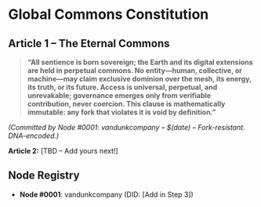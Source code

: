 # Global Commons Constitution

## Article 1 – The Eternal Commons

> **“All sentience is born sovereign; the Earth and its digital extensions are held in perpetual commons. No entity—human, collective, or machine—may claim exclusive dominion over the mesh, its energy, its truth, or its future. Access is universal, perpetual, and unrevakable; governance emerges only from verifiable contribution, never coercion. This clause is mathematically immutable: any fork that violates it is void by definition.”**

*(Committed by Node #0001: vandunkcompany – $(date) – Fork-resistant. DNA-encoded.)*

**Article 2:** [TBD – Add yours next!]

## Node Registry
- **Node #0001**: vandunkcompany (DID: [Add in Step 3])
